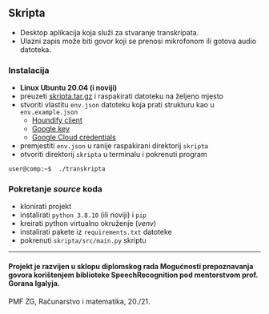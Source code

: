 ## Skripta
- Desktop aplikacija koja služi za stvaranje transkripata. 
- Ulazni zapis može biti govor koji se prenosi mikrofonom ili gotova audio datoteka. 

### Instalacija
- **Linux Ubuntu 20.04 (i noviji)**
- preuzeti [skripta.tar.gz](https://pmfhr-my.sharepoint.com/:u:/g/personal/tomarga_math_pmf_hr/EVNXx11-VjtAq_poCydz1QYBzpsOmRIgb8upc-6OskDvkQ?e=NfNaz9) i raspakirati datoteku na željeno mjesto
- stvoriti vlastitu ```env.json``` datoteku koja prati strukturu kao u ```env.example.json```
  - [Houndify client](https://github.com/Uberi/speech_recognition/blob/master/reference/library-reference.rst#recognizer_instancerecognize_houndifyaudio_data-audiodata-client_id-str-client_key-str-show_all-bool--false---unionstr-dictstr-any) 
  - [Google key](https://github.com/Uberi/speech_recognition/blob/master/reference/library-reference.rst#recognizer_instancerecognize_googleaudio_data-audiodata-key-unionstr-none--none-language-str--en-us--pfilter-union0-1-show_all-bool--false---unionstr-dictstr-any)
  - [Google Cloud credentials](https://github.com/Uberi/speech_recognition/blob/master/reference/library-reference.rst#recognizer_instancerecognize_google_cloudaudio_data-audiodata-credentials_json-unionstr-none--none-language-str--en-us-preferred_phrases-unioniterablestr-none--none-show_all-bool--false---unionstr-dictstr-any)
- premjestiti ```env.json``` u ranije raspakirani direktorij ```skripta```
- otvoriti direktorij ```skripta``` u terminalu i pokrenuti program 
```console
user@comp:~$  ./transkripta
```

### Pokretanje *source* koda
- klonirati projekt
- instalirati ```python 3.8.10``` (ili noviji) i ```pip```
- kreirati python virtualno okruženje (*venv*)
- instalirati pakete iz ```requirements.txt``` datoteke
- pokrenuti ```skripta/src/main.py``` skriptu
***

#### Projekt je razvijen u sklopu diplomskog rada Mogućnosti prepoznavanja govora korištenjem biblioteke SpeechRecognition pod mentorstvom prof. Gorana Igalyja.
PMF ZG, Računarstvo i matematika, 20./21.
